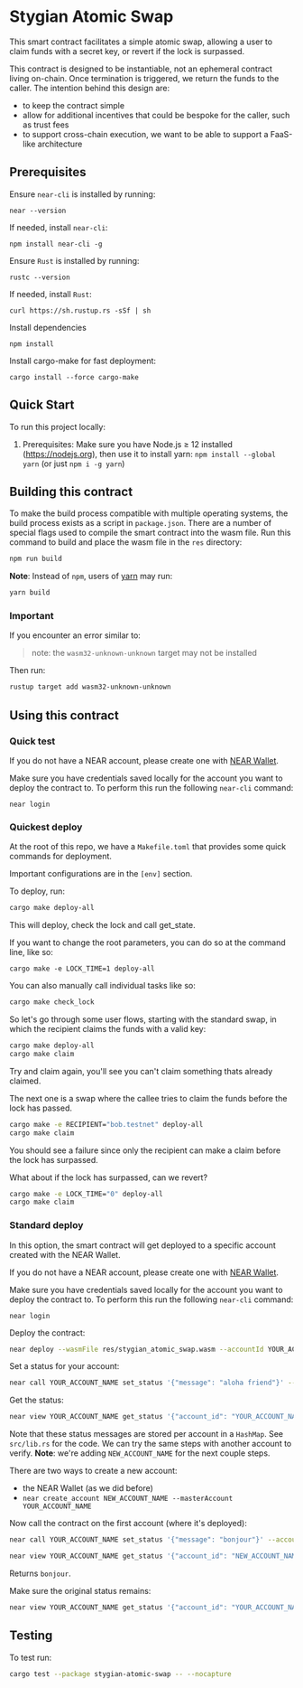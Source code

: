 # Stygian Atomic Swap

<!-- MAGIC COMMENT: DO NOT DELETE! Everything above this line is hidden on NEAR Examples page -->

This smart contract facilitates a simple atomic swap, allowing a user to claim funds with a secret key, or revert if the lock is surpassed.

This contract is designed to be instantiable, not an ephemeral contract living on-chain. Once termination is triggered, we return the funds to the caller.
The intention behind this design are:
- to keep the contract simple 
- allow for additional incentives that could be bespoke for the caller, such as trust fees
- to support cross-chain execution, we want to be able to support a FaaS-like architecture


## Prerequisites

Ensure `near-cli` is installed by running:

```
near --version
```

If needed, install `near-cli`:

```
npm install near-cli -g
```

Ensure `Rust` is installed by running:

```
rustc --version
```

If needed, install `Rust`:

```
curl https://sh.rustup.rs -sSf | sh
```

Install dependencies

```
npm install
```

Install cargo-make for fast deployment:
```
cargo install --force cargo-make
```

## Quick Start

To run this project locally:

1. Prerequisites: Make sure you have Node.js ≥ 12 installed (https://nodejs.org), then use it to install yarn: `npm install --global yarn` (or just `npm i -g yarn`)

## Building this contract

To make the build process compatible with multiple operating systems, the build process exists as a script in `package.json`.
There are a number of special flags used to compile the smart contract into the wasm file.
Run this command to build and place the wasm file in the `res` directory:

```bash
npm run build
```

**Note**: Instead of `npm`, users of [yarn](https://yarnpkg.com) may run:

```bash
yarn build
```

### Important

If you encounter an error similar to:

> note: the `wasm32-unknown-unknown` target may not be installed

Then run:

```bash
rustup target add wasm32-unknown-unknown
```

## Using this contract

### Quick test

If you do not have a NEAR account, please create one with [NEAR Wallet](https://wallet.testnet.near.org).

Make sure you have credentials saved locally for the account you want to deploy the contract to. To perform this run the following `near-cli` command:

```
near login
```

### Quickest deploy

At the root of this repo, we have a `Makefile.toml` that provides some quick commands for deployment.

Important configurations are in the `[env]` section.

To deploy, run:
```bash
cargo make deploy-all
```

This will deploy, check the lock and call get_state.

If you want to change the root parameters, you can do so at the command line, like so:

`cargo make -e LOCK_TIME=1 deploy-all`

You can also manually call individual tasks like so:
```bash
cargo make check_lock
```

So let's go through some user flows, starting with the standard swap, in which the recipient claims the funds with a valid key:

```bash
cargo make deploy-all
cargo make claim
```

Try and claim again, you'll see you can't claim something thats already claimed.

The next one is a swap where the callee tries to claim the funds before the lock has passed.

```bash
cargo make -e RECIPIENT="bob.testnet" deploy-all
cargo make claim
```

You should see a failure since only the recipient can make a claim before the lock has surpassed.

What about if the lock has surpassed, can we revert?
```bash
cargo make -e LOCK_TIME="0" deploy-all
cargo make claim
```
 


### Standard deploy

In this option, the smart contract will get deployed to a specific account created with the NEAR Wallet.

If you do not have a NEAR account, please create one with [NEAR Wallet](https://wallet.testnet.near.org).

Make sure you have credentials saved locally for the account you want to deploy the contract to. To perform this run the following `near-cli` command:

```
near login
```

Deploy the contract:

```bash
near deploy --wasmFile res/stygian_atomic_swap.wasm --accountId YOUR_ACCOUNT_NAME
```

Set a status for your account:

```bash
near call YOUR_ACCOUNT_NAME set_status '{"message": "aloha friend"}' --accountId YOUR_ACCOUNT_NAME
```

Get the status:

```bash
near view YOUR_ACCOUNT_NAME get_status '{"account_id": "YOUR_ACCOUNT_NAME"}'
```

Note that these status messages are stored per account in a `HashMap`. See `src/lib.rs` for the code. We can try the same steps with another account to verify.
**Note**: we're adding `NEW_ACCOUNT_NAME` for the next couple steps.

There are two ways to create a new account:

- the NEAR Wallet (as we did before)
- `near create_account NEW_ACCOUNT_NAME --masterAccount YOUR_ACCOUNT_NAME`

Now call the contract on the first account (where it's deployed):

```bash
near call YOUR_ACCOUNT_NAME set_status '{"message": "bonjour"}' --accountId NEW_ACCOUNT_NAME
```

```bash
near view YOUR_ACCOUNT_NAME get_status '{"account_id": "NEW_ACCOUNT_NAME"}'
```

Returns `bonjour`.

Make sure the original status remains:

```bash
near view YOUR_ACCOUNT_NAME get_status '{"account_id": "YOUR_ACCOUNT_NAME"}'
```

## Testing

To test run:

```bash
cargo test --package stygian-atomic-swap -- --nocapture
```
